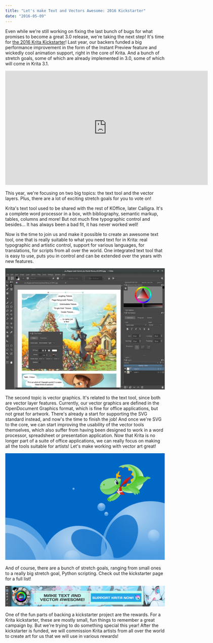 ```yaml
---
title: "Let's make Text and Vectors Awesome: 2016 Kickstarter"
date: "2016-05-09"
---
```


Even while we're still working on fixing the last bunch of bugs for what promises to become a great 3.0 release, we're taking the next step! It's time for [the 2016 Krita Kickstarter](http://www.krita.org/2016kickstarter)! Last year, our backers funded a big performance improvement in the form of the Instant Preview feature and wickedly cool animation support, right in the core of Krita. And a bunch of stretch goals, some of which are already implemented in 3.0, some of which will come in Krita 3.1.

<iframe src="https://www.youtube.com/embed/pThKpaDXxj8?rel=0" width="640" height="360" frameborder="0" allowfullscreen="allowfullscreen"></iframe>

This year, we're focusing on two big topics: the text tool and the vector layers. Plus, there are a lot of exciting stretch goals for you to vote on!

Krita's text tool used to be shared with the rest of KOffice, later Calligra. It's a complete word processor in a box, with bibliography, semantic markup, tables, columns and more! But not much fine typographic control and besides... It has always been a bad fit, it has never worked well!

Now is the time to join us and make it possible to create an awesome text tool, one that is really suitable to what you need text for in Krita: real typographic and artistic control, support for various languages, for translations, for scripts from all over the world. One integrated text tool that is easy to use, puts you in control and can be extended over the years with new features.

[![texteditor-mock](images/texteditor-mock-1024x777.jpg)](https://krita.org/wp-content/uploads/2016/05/texteditor-mock.jpg)

The second topic is vector graphics. It's related to the text tool, since both are vector layer features. Currently, our vector graphics are defined in the OpenDocument Graphics format, which is fine for office applications, but not great for artwork. There's already a start for supporting the SVG standard instead, and now's the time to finish the job! And once we're SVG to the core, we can start improving the usability of the vector tools themselves, which also suffer from having been designed to work in a word processor, spreadsheet or presentation application. Now that Krita is no longer part of a suite of office applications, we can really focus on making all the tools suitable for artists! Let's make working with vector art great!

[![FlyingKonqui-animtim](images/FlyingKonqui-animtim-1024x682.png)](https://krita.org/wp-content/uploads/2016/05/FlyingKonqui-animtim.png)

And of course, there are a bunch of stretch goals, ranging from small ones to a really big stretch goal, Python scripting. Check out the kickstarter page for a full list!

[![support-krita-2016-3](images/support-krita-2016-3-1024x132.png)](http://www.krita.org/2016kickstarter)

One of the fun parts of backing a kickstarter project are the rewards. For a Krita kickstarter, these are mostly small, fun things to remember a great campaign by. But we're trying to do something special this year! After the kickstarter is funded, we will commission Krita artists from all over the world to create art for us that we will use in various rewards!

